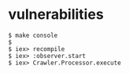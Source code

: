 # vulnerabilities

```
$ make console
$
$ iex> recompile
$ iex> :observer.start
$ iex> Crawler.Processor.execute
```
